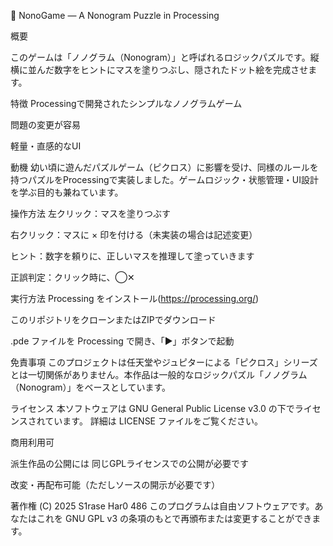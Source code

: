 🧩 NonoGame — A Nonogram Puzzle in Processing

概要

このゲームは「ノノグラム（Nonogram）」と呼ばれるロジックパズルです。縦横に並んだ数字をヒントにマスを塗りつぶし、隠されたドット絵を完成させます。

特徴
Processingで開発されたシンプルなノノグラムゲーム

問題の変更が容易

軽量・直感的なUI

動機
  幼い頃に遊んだパズルゲーム（ピクロス）に影響を受け、同様のルールを持つパズルをProcessingで実装しました。ゲームロジック・状態管理・UI設計を学ぶ目的も兼ねています。

操作方法
  左クリック：マスを塗りつぶす

  右クリック：マスに × 印を付ける（未実装の場合は記述変更）

  ヒント：数字を頼りに、正しいマスを推理して塗っていきます

  正誤判定：クリック時に、◯✕

実行方法
  Processing をインストール(https://processing.org/)

  このリポジトリをクローンまたはZIPでダウンロード

  .pde ファイルを Processing で開き、「▶」ボタンで起動

免責事項
  このプロジェクトは任天堂やジュピターによる「ピクロス」シリーズとは一切関係がありません。本作品は一般的なロジックパズル「ノノグラム（Nonogram）」をベースとしています。

ライセンス
  本ソフトウェアは GNU General Public License v3.0 の下でライセンスされています。
  詳細は LICENSE ファイルをご覧ください。

  商用利用可

  派生作品の公開には 同じGPLライセンスでの公開が必要です

  改変・再配布可能（ただしソースの開示が必要です）

著作権 (C) 2025 S1rase Har0 486
このプログラムは自由ソフトウェアです。あなたはこれを GNU GPL v3 の条項のもとで再頒布または変更することができます。
